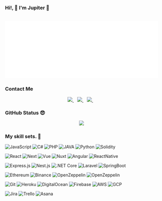 
<!DOCTYPE html>
<html lang="en">
<head>
  <meta charset="UTF-8">
  <meta http-equiv="X-UA-Compatible" content="IE=edge">
  <meta name="viewport" content="width=device-width, initial-scale=1.0">
  <link rel="stylesheet" href="./styles/main.css">
</head>
<body>

### Hi!, 👋 I'm Jupiter 🙂
<div align="center">
	<br>
  <img src="about-me.svg" width="800" height="auto" alt="Click to see the source">
</div>
	
### Contact Me

<div align="center">
  <a href="https://t.me/clgjupiter">
    <img src="https://img.shields.io/badge/telegram-26A5E4.svg?&style=for-the-badge&logo=telegram&logoColor=white" />
  </a>&nbsp;&nbsp;
  <a href="https://join.skype.com/invite/iP31p3c6iBOK">
    <img src="https://img.shields.io/badge/skype-00AFF0.svg?&style=for-the-badge&logo=skype&logoColor=white" />
  </a>&nbsp;&nbsp;
  <a href="mailto:clg.jupiter@gmail.com">
    <img src="https://img.shields.io/badge/gmail-EA4335.svg?&style=for-the-badge&logo=gmail&logoColor=white" />
  </a>&nbsp;&nbsp;
</div>

### GitHub Status 😎

<div align="center">
<a class='Most-used-languages' href='https://github.com/clgjupiter'><img width="45%" id='github-status' src='https://github-readme-stats.vercel.app/api/top-langs/?username=clgjupiter&layout=compact' />
</a>
</div>

### My skill sets. 🧰

![JavaScript](https://img.shields.io/badge/javascript-F7DF1E.svg?style=for-the-badge&logo=javascript&logoColor=white)
![C#](https://img.shields.io/badge/C%23-239.svg?style=for-the-badge&logo=c-sharp&logoColor=white)
![PHP](https://img.shields.io/badge/PHP-777BB4?style=for-the-badge&logo=php&logoColor=white)
![JAVA](https://img.shields.io/badge/java-294?style=for-the-badge&logo=java&logoColor=white)
![Python](https://img.shields.io/badge/python-3776AB.svg?style=for-the-badge&logo=python&logoColor=white)
![Solidity](https://img.shields.io/badge/solidity-363636?style=for-the-badge&logo=solidity&logoColor=white)


![React](https://img.shields.io/badge/react-61DAFB.svg?style=for-the-badge&logo=react&logoColor=white)
![Next](https://img.shields.io/badge/Next.js-000000.svg?style=for-the-badge&logo=next.js&logoColor=white)
![Vue](https://img.shields.io/badge/Vue.js-4FC08D.svg?style=for-the-badge&logo=vue.js&logoColor=white)
![Nuxt](https://img.shields.io/badge/nuxt-17202C.svg?style=for-the-badge&logo=nuxt&logoColor=white)
![Angular](https://img.shields.io/badge/Angular-orange.svg?style=for-the-badge&logo=angular&logoColor=white)
![ReactNative](https://img.shields.io/badge/React%20Native-blue.svg?style=for-the-badge&logo=react&logoColor=white)

![Express.js](https://img.shields.io/badge/express.js-000000.svg?style=for-the-badge&logo=express&logoColor=%white)
![Nest.js](https://img.shields.io/badge/nestjs-E0234E.svg?style=for-the-badge&logo=nestjs&logoColor=white)
![.NET Core](https://img.shields.io/badge/.NET_Core-5C2D91.svg?style=for-the-badge&logo=dotnet&logoColor=white)
![Laravel](https://img.shields.io/badge/laravel-FF2D20.svg?style=for-the-badge&logo=laravel&logoColor=white)
![SpringBoot](https://img.shields.io/badge/SpringBoot-6DB33F.svg?style=for-the-badge&logo=springboot&logoColor=white)

![Ethereum](https://img.shields.io/badge/Ethereum-3C3C3D.svg?style=for-the-badge&logo=ethereum&logoColor=white)
![Binance](https://img.shields.io/badge/binance-F0B90B.svg?style=for-the-badge&logo=binance&logoColor=white)
![OpenZeppelin](https://img.shields.io/badge/OpenZeppelin-4E5EE4.svg?style=for-the-badge&logo=OpenZeppelin&logoColor=white)
![OpenZeppelin](https://img.shields.io/badge/web3-F16822.svg?style=for-the-badge&logo=web3.js&logoColor=white)

![Git](https://img.shields.io/badge/git-F05032.svg?style=for-the-badge&logo=git&logoColor=white)
![Heroku](https://img.shields.io/badge/Heroku-430098.svg?style=for-the-badge&logo=heroku&logoColor=white)
![DigitalOcean](https://img.shields.io/badge/DigitalOcean-0080FF.svg?style=for-the-badge&logo=DigitalOcean&logoColor=white)
![Firebase](https://img.shields.io/badge/firebase-FFCA28.svg?style=for-the-badge&logo=firebase&logoColor=white)
![AWS](https://img.shields.io/badge/aws-232F3E.svg?style=for-the-badge&logo=amazon%20aws&logoColor=white)
![GCP](https://img.shields.io/badge/GCP-yellow.svg?style=for-the-badge&logo=google-cloud&logoColor=white)

![Jira](https://img.shields.io/badge/Jira-0052CC.svg?style=for-the-badge&logo=Jira&logoColor=white)
![Trello](https://img.shields.io/badge/Trello-0052CC.svg?style=for-the-badge&logo=Trello&logoColor=white)
![Asana](https://img.shields.io/badge/Asana-273347.svg?style=for-the-badge&logo=asana&logoColor=white)
</body>
</html>
